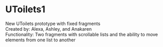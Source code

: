# UToilets1
New UToilets prototype with fixed fragments<br>
Created by: Alexa, Ashley, and Anakaren<br>
Functionality: Two fragments with scrollable lists and the ability to move elements from one list to another
